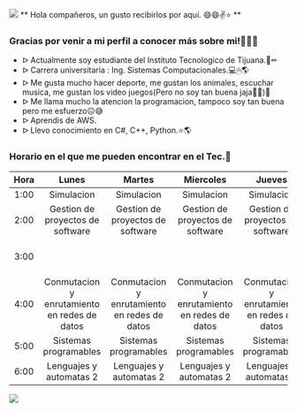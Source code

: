 ![](https://images.cooltext.com/5549117.png)
** Hola compañeros, un gusto recibirlos por aquí. 😄😄✌⭐ **


### Gracias por venir a mi perfil a conocer más sobre mi!🤭🤭🍕


- ᐅ Actualmente soy estudiante del Instituto Tecnologico de Tijuana.📓✏
- ᐅ Carrera universitaria : Ing. Sistemas Computacionales.💻🖱🌎
- ᐅ Me gusta mucho hacer deporte, me gustan los animales, escuchar musica, me gustan los video juegos(Pero no soy tan buena jaja🤣🤣)🌻
- ᐅ Me llama mucho  la atencion la programacion, tampoco soy tan buena pero me esfuerzo😖😅
- ᐅ Aprendis de AWS.
- ᐅ Llevo conocimiento en C#, C++, Python.⭐🌎

### Horario en el que me pueden encontrar en el Tec.🌻
| **Hora** 	|                   **Lunes**                  	|                  **Martes**                  	|                 **Miercoles**                	|                  **Jueves**                  	|                  **Viernes**                 	|
|:--------:	|:--------------------------------------------:	|:--------------------------------------------:	|:--------------------------------------------:	|:--------------------------------------------:	|:--------------------------------------------:	|
|   1:00   	|                  Simulacion                  	|                  Simulacion                  	|                  Simulacion                  	|                  Simulacion                  	|                  Simulacion                  	|
|   2:00   	|       Gestion de proyectos  de software      	|       Gestion de proyectos  de software      	|       Gestion de proyectos  de software      	|       Gestion de proyectos  de software      	|       Gestion de proyectos  de software      	|
|   3:00   	|                                              	|                                              	|                                              	|                                              	|       Gestion de proyectos  de software      	|
|   4:00   	| Conmutacion y enrutamiento en redes de datos 	| Conmutacion y enrutamiento en redes de datos 	| Conmutacion y enrutamiento en redes de datos 	| Conmutacion y enrutamiento en redes de datos 	| Conmutacion y enrutamiento en redes de datos 	|
|   5:00   	|             Sistemas programables            	|             Sistemas programables            	|             Sistemas programables            	|             Sistemas programables            	|                                              	|
|   6:00   	|            Lenguajes y automatas 2           	|            Lenguajes y automatas 2           	|            Lenguajes y automatas 2           	|            Lenguajes y automatas 2           	|            Lenguajes y automatas 2           	|

![](https://user-images.githubusercontent.com/44456885/186818830-d02c6362-84a3-49d8-8714-7041f7a2fccc.gif)
